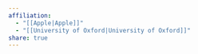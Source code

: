 ```yaml
---
affiliation:
  - "[[Apple|Apple]]"
  - "[[University of Oxford|University of Oxford]]"
share: true
---
```

